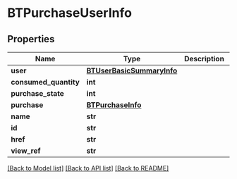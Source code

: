 # BTPurchaseUserInfo

## Properties
Name | Type | Description | Notes
------------ | ------------- | ------------- | -------------
**user** | [**BTUserBasicSummaryInfo**](BTUserBasicSummaryInfo.md) |  | [optional] 
**consumed_quantity** | **int** |  | [optional] 
**purchase_state** | **int** |  | [optional] 
**purchase** | [**BTPurchaseInfo**](BTPurchaseInfo.md) |  | [optional] 
**name** | **str** |  | [optional] 
**id** | **str** |  | [optional] 
**href** | **str** |  | [optional] 
**view_ref** | **str** |  | [optional] 

[[Back to Model list]](../README.md#documentation-for-models) [[Back to API list]](../README.md#documentation-for-api-endpoints) [[Back to README]](../README.md)


